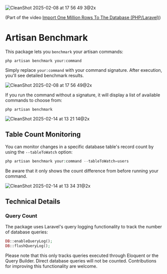 ![CleanShot 2025-02-08 at 17 56 49 3@2x](https://github.com/user-attachments/assets/6d0cac81-7e3f-4443-9ad3-e6b04e16b8e7)

(Part of the video [Import One Million Rows To The Database (PHP/Laravel)](https://youtu.be/CAi4WEKOT4A))

# Artisan Benchmark

This package lets you `benchmark` your artisan commands:

```shell
php artisan benchmark your:command
```

Simply replace `⁠your:command` with your command signature. After execution, you'll see detailed benchmark results.


![CleanShot 2025-02-08 at 17 56 49@2x](https://github.com/user-attachments/assets/d5a6e86d-1cc4-4786-b246-3c8939aec053)


If you run the command without a signature, it will display a list of available commands to choose from:


```shell
php artisan benchmark
```

![CleanShot 2025-02-14 at 13 21 14@2x](https://github.com/user-attachments/assets/a490b8ec-7859-4966-9fbf-f1e3c66d55d2)


## Table Count Monitoring

You can monitor changes in a specific database table's record count by using the `⁠--tableToWatch` option:
```php
php artisan benchmark your:command --tableToWatch=users
```

Be aware that it only shows the count difference from before running your command.

![CleanShot 2025-02-14 at 13 34 31@2x](https://github.com/user-attachments/assets/ce0ec54a-b99b-49d6-99cd-7b4f062097cc)



## Technical Details

### Query Count
The package uses Laravel's query logging functionality to track the number of database queries:

```php
DB::enableQueryLog();
DB::flushQueryLog();
```

Please note that this only tracks queries executed through Eloquent or the Query Builder. Direct database queries will not be counted. Contributions for improving this functionality are welcome.
